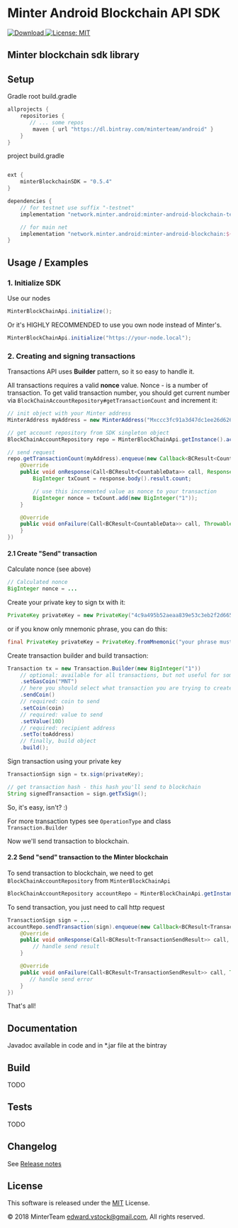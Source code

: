 Minter Android Blockchain API SDK
=================================
[![Download](https://api.bintray.com/packages/minterteam/android/minter-android-blockchain-testnet/images/download.svg) ](https://bintray.com/minterteam/android/minter-android-blockchain-testnet/_latestVersion)
[![License: MIT](https://img.shields.io/badge/License-MIT-yellow.svg)](LICENSE.txt)


Minter blockchain sdk library
-----------------------------------------------------------------

## Setup

Gradle
root build.gradle
```groovy
allprojects {
    repositories {
       // ... some repos
        maven { url "https://dl.bintray.com/minterteam/android" }
    }
}
```

project build.gradle
```groovy

ext {
    minterBlockchainSDK = "0.5.4"
}

dependencies {
    // for testnet use suffix "-testnet"
    implementation "network.minter.android:minter-android-blockchain-testnet:${minterBlockchainSDK}"

    // for main net
    implementation "network.minter.android:minter-android-blockchain:${minterBlockchainSDK}"
}
```

## Usage / Examples
### 1. Initialize SDK

Use our nodes
```java
MinterBlockChainApi.initialize();
```

Or it's HIGHLY RECOMMENDED to use you own node instead of Minter's.
```java
MinterBlockChainApi.initialize("https://your-node.local");
```

### 2. Creating and signing transactions

Transactions API uses **Builder** pattern, so it so easy to handle it.

All transactions requires a valid **nonce** value. Nonce - is a number of transaction. To get valid transaction number, you should get current number via `BlockChainAccountRepository#getTransactionCount` and increment it:

```java
// init object with your Minter address
MinterAddress myAddress = new MinterAddress("Mxccc3fc91a3d47dc1ee26d62611a09831f0214d62");

// get account repository from SDK singleton object
BlockChainAccountRepository repo = MinterBlockChainApi.getInstance().account();

// send request
repo.getTransactionCount(myAddress).enqueue(new Callback<BCResult<CountableData>>() {
    @Override
    public void onResponse(Call<BCResult<CountableData>> call, Response<BCResult<CountableData>> response) {
        BigInteger txCount = response.body().result.count;

        // use this incremented value as nonce to your transaction
        BigInteger nonce = txCount.add(new BigInteger("1"));
    }

    @Override
    public void onFailure(Call<BCResult<CountableData>> call, Throwable t) {
    }
})
```

#### 2.1 Create "Send" transaction
Calculate nonce (see above)
```java
// Calculated nonce
BigInteger nonce = ...
```

Create your private key to sign tx with it:
```java
PrivateKey privateKey = new PrivateKey("4c9a495b52aeaa839e53c3eb2f2d6650d892277bde58a24bb6a396f2bb31aa37");
```

or if you know only mnemonic phrase, you can do this:
```java
final PrivateKey privateKey = PrivateKey.fromMnemonic("your phrase must contains twenty words et cetera ...");
```

Create transaction builder and build transaction:
```java
Transaction tx = new Transaction.Builder(new BigInteger("1"))
    // optional: available for all transactions, but not useful for some transactions
    .setGasCoin("MNT")
    // here you should select what transaction you are trying to create, builder will select exact type
    .sendCoin()
    // required: coin to send
    .setCoin(coin)
    // required: value to send
    .setValue(10D)
    // required: recipient address
    .setTo(toAddress)
    // finally, build object
    .build();
```

Sign transaction using your private key
```java
TransactionSign sign = tx.sign(privateKey);

// get transaction hash - this hash you'll send to blockchain
String signedTransaction = sign.getTxSign();
```


So, it's easy, isn't? :)

For more transaction types see `OperationType` and class `Transaction.Builder`

Now we'll send transaction to blockchain.

#### 2.2 Send "send" transaction to the Minter blockchain

To send transaction to blockchain, we need to get `BlockChainAccountRepository` from `MinterBlockChainApi`

```java
BlockChainAccountRepository accountRepo = MinterBlockChainApi.getInstance().account();
```

To send transaction, you just need to call http request
```java
TransactionSign sign = ...
accountRepo.sendTransaction(sign).enqueue(new Callback<BCResult<TransactionSendResult>>() {
    @Override
    public void onResponse(Call<BCResult<TransactionSendResult>> call, Response<BCResult<TransactionSendResult>> response) {
        // handle send result
    }

    @Override
    public void onFailure(Call<BCResult<TransactionSendResult>> call, Throwable t) {
       // handle send error
    }
})
```

That's all!


## Documentation

Javadoc available in code and in *.jar file at the bintray

## Build
TODO

## Tests
TODO

## Changelog

See [Release notes](RELEASE.md)


## License

This software is released under the [MIT](LICENSE.txt) License.

© 2018 MinterTeam <edward.vstock@gmail.com>, All rights reserved.